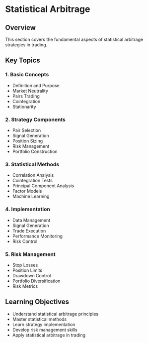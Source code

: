 # Statistical Arbitrage

## Overview
This section covers the fundamental aspects of statistical arbitrage strategies in trading.

## Key Topics

### 1. Basic Concepts
- Definition and Purpose
- Market Neutrality
- Pairs Trading
- Cointegration
- Stationarity

### 2. Strategy Components
- Pair Selection
- Signal Generation
- Position Sizing
- Risk Management
- Portfolio Construction

### 3. Statistical Methods
- Correlation Analysis
- Cointegration Tests
- Principal Component Analysis
- Factor Models
- Machine Learning

### 4. Implementation
- Data Management
- Signal Generation
- Trade Execution
- Performance Monitoring
- Risk Control

### 5. Risk Management
- Stop Losses
- Position Limits
- Drawdown Control
- Portfolio Diversification
- Risk Metrics

## Learning Objectives
- Understand statistical arbitrage principles
- Master statistical methods
- Learn strategy implementation
- Develop risk management skills
- Apply statistical arbitrage in trading 
